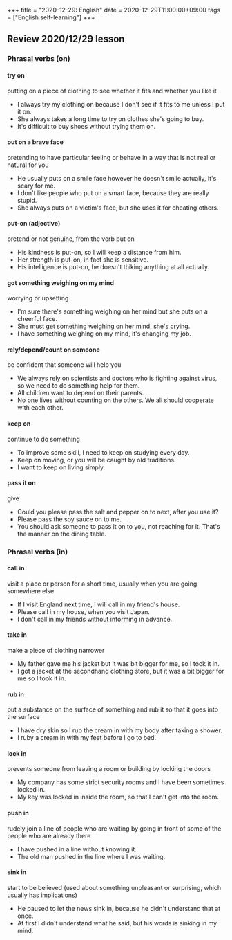 +++
title =  "2020-12-29: English"
date = 2020-12-29T11:00:00+09:00
tags = ["English self-learning"]
+++

## Review 2020/12/29 lesson

### Phrasal verbs (on)

#### try on
putting on a piece of clothing to see whether it fits and whether you like it

- I always try my clothing on because I don't see if it fits to me unless I put it on.
- She always takes a long time to try on clothes she's going to buy.
- It's difficult to buy shoes without trying them on.

#### put on a brave face
pretending to have particular feeling or behave in a way that is not real or natural for you

- He usually puts on a smile face however he doesn't smile actually, it's scary for me.
- I don't like people who put on a smart face, because they are really stupid.
- She always puts on a victim's face, but she uses it for cheating others.

#### put-on (adjective)
pretend or not genuine, from the verb put on

- His kindness is put-on, so I will keep a distance from him.
- Her strength is put-on, in fact she is sensitive.
- His intelligence is put-on, he doesn't thiking anything at all actually.

#### got something weighing on my mind
worrying or upsetting

- I'm sure there's something weighing on her mind but she puts on a cheerful face.
- She must get something weighing on her mind, she's crying.
- I have something weighing on my mind, it's changing my job.

#### rely/depend/count on someone
be confident that someone will help you

- We always rely on scientists and doctors who is fighting against virus, so we need to do something help for them.
- All children want to depend on their parents.
- No one lives without counting on the others. We all should cooperate with each other.

#### keep on
continue to do something

- To improve some skill, I need to keep on studying every day.
- Keep on moving, or you will be caught by old traditions.
- I want to keep on living simply. 

#### pass it on
give

- Could you please pass the salt and pepper on to next, after you use it?
- Please pass the soy sauce on to me.
- You should ask someone to pass it on to you, not reaching for it.
    That's the manner on the dining table.

### Phrasal verbs (in)

#### call in
visit a place or person for a short time, usually when you are going somewhere else

- If I visit England next time, I will call in my friend's house.
- Please call in my house, when you visit Japan.
- I don't call in my friends without informing in advance.

#### take in
make a piece of clothing narrower

- My father gave me his jacket but it was bit bigger for me, so I took it in.
- I got a jacket at the secondhand clothing store, but it was a bit bigger for me so I took it in.

#### rub in
put a substance on the surface of something and rub it so that it goes into the surface

- I have dry skin so I rub the cream in with my body after taking a shower.
- I ruby a cream in with my feet before I go to bed.

#### lock in
prevents someone from leaving a room or building by locking the doors

- My company has some strict security rooms and I have been sometimes locked in.
- My key was locked in inside the room, so that I can't get into the room.

#### push in
rudely join a line of people who are waiting by going in front of some of the people who are already there

- I have pushed in a line without knowing it.
- The old man pushed in the line where I was waiting.

#### sink in
start to be believed (used about something unpleasant or surprising, which usually has implications)

- He paused to let the news sink in, because he didn't understand that at once.
- At first I didn't understand what he said, but his words is sinking in my mind.
